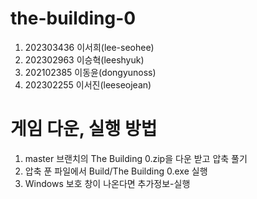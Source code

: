 # the-building-0
1. 202303436 이서희(lee-seohee)
2. 202302963 이승혁(leeshyuk)
3. 202102385 이동윤(dongyunoss)
4. 202302255 이서진(leeseojean)

# 게임 다운, 실행 방법
1. master 브랜치의 The Building 0.zip을 다운 받고 압축 풀기
2. 압축 푼 파일에서 Build/The Building 0.exe 실행
3. Windows 보호 창이 나온다면 추가정보-실행
